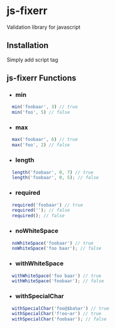 # js-fixerr

Validation library for javascript

## Installation

Simply add script tag

## js-fixerr Functions

- ### min
```js
  min('foobaar', 3) // true
  min('foo', 5) // false
```

- ### max
```js
  max('foobaar', 6) // true
  max('foo', 2) // false
```

- ### length
```js
  length('foobaar', 0, 7) // true
  length('foobaar', 0, 5); // false
```

- ### required
```js
  required('foobaar') // true
  required(''); // false
  required(); // false
```

- ### noWhiteSpace
```js
  noWhiteSpace('foobaar') // true
  noWhiteSpace('foo baar'); // false
```

- ### withWhiteSpace
```js
  withWhiteSpace('foo baar') // true
  withWhiteSpace('foobaar'); // false
```

- ### withSpecialChar
```js
  withSpecialChar('foo@$ba%ar') // true
  withSpecialChar('f!oo~ar') // true
  withSpecialChar('foobaar'); // false
```
